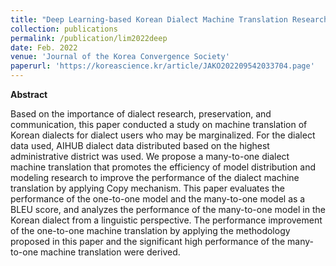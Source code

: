 ```yaml
---
title: "Deep Learning-based Korean Dialect Machine Translation Research Considering Linguistics Features and Service"
collection: publications
permalink: /publication/lim2022deep
date: Feb. 2022
venue: 'Journal of the Korea Convergence Society'
paperurl: 'https://koreascience.kr/article/JAKO202209542033704.page'
---
```


**Abstract**

Based on the importance of dialect research, preservation, and communication, this paper conducted a study on machine translation of Korean dialects for dialect users who may be marginalized. For the dialect data used, AIHUB dialect data distributed based on the highest administrative district was used. We propose a many-to-one dialect machine translation that promotes the efficiency of model distribution and modeling research to improve the performance of the dialect machine translation by applying Copy mechanism. This paper evaluates the performance of the one-to-one model and the many-to-one model as a BLEU score, and analyzes the performance of the many-to-one model in the Korean dialect from a linguistic perspective. The performance improvement of the one-to-one machine translation by applying the methodology proposed in this paper and the significant high performance of the many-to-one machine translation were derived.
